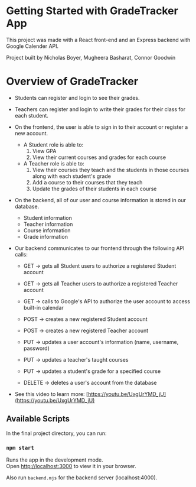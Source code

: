 # Getting Started with GradeTracker App

This project was made with a React front-end and an Express backend with Google Calender API.

Project built by Nicholas Boyer, Mugheera Basharat, Connor Goodwin

# Overview of GradeTracker

- Students can register and login to see their grades.

- Teachers can register and login to write their grades for their class for each student.

- On the frontend, the user is able to sign in to their account or register a new account.
    - A Student role is able to:
         1. View GPA
         2. View their current courses and grades for each course
    - A Teacher role is able to:
         1. View their courses they teach and the students in those courses along with each student's grade
         2. Add a course to their courses that they teach
         3. Update the grades of their students in each course

- On the backend, all of our user and course information is stored in our database.
    - Student information
    - Teacher information
    - Course information
    - Grade information
    
- Our backend communicates to our frontend through the following API calls:
    - GET    -> gets all Student users to authorize a registered Student account
    - GET    -> gets all Teacher users to authorize a registered Teacher account
    - GET    -> calls to Google's API to authorize the user account to access built-in calendar

    - POST   -> creates a new registered Student account
    - POST   -> creates a new registered Teacher account

    - PUT    -> updates a user account's information (name, username, password)
    - PUT    -> updates a teacher's taught courses
    - PUT    -> updates a student's grade for a specified course

    - DELETE -> deletes a user's account from the database
  

- See this video to learn more: [https://youtu.be/UxgUrYMD_jU](https://youtu.be/UxgUrYMD_jU)


## Available Scripts

In the final project directory, you can run:

### `npm start`

Runs the app in the development mode.\
Open [http://localhost:3000](http://localhost:3000) to view it in your browser.

Also run `backend.mjs` for the backend server (localhost:4000).

